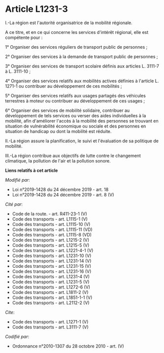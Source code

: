 # Article L1231-3

I.-La région est l'autorité organisatrice de la mobilité régionale. 

A ce titre, et en ce qui concerne les services d'intérêt régional, elle est compétente pour : 

1° Organiser des services réguliers de transport public de personnes ; 

2° Organiser des services à la demande de transport public de personnes ; 

3° Organiser des services de transport scolaire définis aux articles L. 3111-7 à L. 3111-10 ; 

4° Organiser des services relatifs aux mobilités actives définies à l'article L. 1271-1 ou contribuer au développement de ces
mobilités ; 

5° Organiser des services relatifs aux usages partagés des véhicules terrestres à moteur ou contribuer au développement de
ces usages ; 

6° Organiser des services de mobilité solidaire, contribuer au développement de tels services ou verser des aides
individuelles à la mobilité, afin d'améliorer l'accès à la mobilité des personnes se trouvant en situation de vulnérabilité
économique ou sociale et des personnes en situation de handicap ou dont la mobilité est réduite. 

II.-La région assure la planification, le suivi et l'évaluation de sa politique de mobilité. 

III.-La région contribue aux objectifs de lutte contre le changement climatique, la pollution de l'air et la pollution
sonore.

**Liens relatifs à cet article**

_Modifié par_:

  - Loi n°2019-1428 du 24 décembre 2019 - art. 18
  - Loi n°2019-1428 du 24 décembre 2019 - art. 8 (V)

_Cité par_:

  - Code de la route. - art. R411-23-1 (V)
  - Code des transports - art. L1115-1 (V)
  - Code des transports - art. L1115-10 (V)
  - Code des transports - art. L1115-11 (VD)
  - Code des transports - art. L1115-8 (VD)
  - Code des transports - art. L1215-2 (V)
  - Code des transports - art. L1215-5 (V)
  - Code des transports - art. L1221-4-1 (V)
  - Code des transports - art. L1231-10 (V)
  - Code des transports - art. L1231-14 (V)
  - Code des transports - art. L1231-15 (V)
  - Code des transports - art. L1231-16 (V)
  - Code des transports - art. L1231-4 (V)
  - Code des transports - art. L1231-5 (V)
  - Code des transports - art. L1272-6 (V)
  - Code des transports - art. L1811-2 (V)
  - Code des transports - art. L1851-1-1 (V)
  - Code des transports - art. L2112-2 (V)

_Cite_:

  - Code des transports - art. L1271-1 (V)
  - Code des transports - art. L3111-7 (V)

_Codifié par_:

  - Ordonnance n°2010-1307 du 28 octobre 2010 - art. (V)

